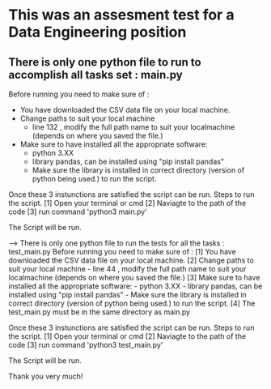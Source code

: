 # This was an assesment test for a Data Engineering position
## There is only one python file to run to accomplish all tasks set : main.py

Before running you need to make sure of :

 - You have downloaded the CSV data file on your local machine.
 - Change paths to suit your local machine
   * line 132 , modify the full path name to suit your localmachine (depends on where you saved the file.)
 - Make sure to have installed all the appropriate software:
   * python 3.XX
   * library pandas, can be installed using "pip install pandas"
   * Make sure the library is installed in correct directory (version of python being used.) to run the script.

Once these 3 instunctions are satisfied the script can be run.
Steps to run the script.
    [1] Open your terminal or cmd
    [2] Naviagte to the path of the code
    [3] run command 'python3 main.py'

The Script will be run.

--> There is only one python file to run the tests for all the tasks : test_main.py
Before running you need to make sure of :
    [1] You have downloaded the CSV data file on your local machine.
    [2] Change paths to suit your local machine
        -  line 44 , modify the full path name to suit your localmachine (depends on where you saved the file.)
    [3] Make sure to have installed all the appropriate software:
        - python 3.XX
        - library pandas, can be installed using "pip install pandas"
        - Make sure the library is installed in correct directory (version of python being used.) to run the script.
    [4] The test_main.py must be in the same directory as main.py

Once these 3 instunctions are satisfied the script can be run.
Steps to run the script.
    [1] Open your terminal or cmd
    [2] Naviagte to the path of the code
    [3] run command 'python3 test_main.py'

The Script will be run.

Thank you very much!
